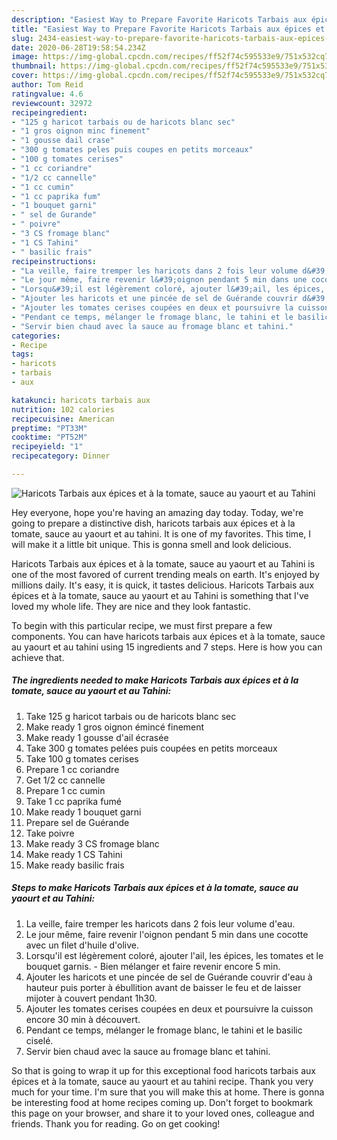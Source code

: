 ```yaml
---
description: "Easiest Way to Prepare Favorite Haricots Tarbais aux épices et à la tomate, sauce au yaourt et au Tahini"
title: "Easiest Way to Prepare Favorite Haricots Tarbais aux épices et à la tomate, sauce au yaourt et au Tahini"
slug: 2434-easiest-way-to-prepare-favorite-haricots-tarbais-aux-epices-et-a-la-tomate-sauce-au-yaourt-et-au-tahini
date: 2020-06-28T19:58:54.234Z
image: https://img-global.cpcdn.com/recipes/ff52f74c595533e9/751x532cq70/haricots-tarbais-aux-epices-et-a-la-tomate-sauce-au-yaourt-et-au-tahini-photo-principale-de-la-recette.jpg
thumbnail: https://img-global.cpcdn.com/recipes/ff52f74c595533e9/751x532cq70/haricots-tarbais-aux-epices-et-a-la-tomate-sauce-au-yaourt-et-au-tahini-photo-principale-de-la-recette.jpg
cover: https://img-global.cpcdn.com/recipes/ff52f74c595533e9/751x532cq70/haricots-tarbais-aux-epices-et-a-la-tomate-sauce-au-yaourt-et-au-tahini-photo-principale-de-la-recette.jpg
author: Tom Reid
ratingvalue: 4.6
reviewcount: 32972
recipeingredient:
- "125 g haricot tarbais ou de haricots blanc sec"
- "1 gros oignon minc finement"
- "1 gousse dail crase"
- "300 g tomates peles puis coupes en petits morceaux"
- "100 g tomates cerises"
- "1 cc coriandre"
- "1/2 cc cannelle"
- "1 cc cumin"
- "1 cc paprika fum"
- "1 bouquet garni"
- " sel de Gurande"
- " poivre"
- "3 CS fromage blanc"
- "1 CS Tahini"
- " basilic frais"
recipeinstructions:
- "La veille, faire tremper les haricots dans 2 fois leur volume d&#39;eau."
- "Le jour même, faire revenir l&#39;oignon pendant 5 min dans une cocotte avec un filet d&#39;huile d&#39;olive."
- "Lorsqu&#39;il est légèrement coloré, ajouter l&#39;ail, les épices, les tomates et le bouquet garnis. Bien mélanger et faire revenir encore 5 min."
- "Ajouter les haricots et une pincée de sel de Guérande couvrir d&#39;eau à hauteur puis porter à ébullition avant de baisser le feu et de laisser mijoter à couvert pendant 1h30."
- "Ajouter les tomates cerises coupées en deux et poursuivre la cuisson encore 30 min à découvert."
- "Pendant ce temps, mélanger le fromage blanc, le tahini et le basilic ciselé."
- "Servir bien chaud avec la sauce au fromage blanc et tahini."
categories:
- Recipe
tags:
- haricots
- tarbais
- aux

katakunci: haricots tarbais aux 
nutrition: 102 calories
recipecuisine: American
preptime: "PT33M"
cooktime: "PT52M"
recipeyield: "1"
recipecategory: Dinner

---
```



![Haricots Tarbais aux épices et à la tomate, sauce au yaourt et au Tahini](https://img-global.cpcdn.com/recipes/ff52f74c595533e9/751x532cq70/haricots-tarbais-aux-epices-et-a-la-tomate-sauce-au-yaourt-et-au-tahini-photo-principale-de-la-recette.jpg)

Hey everyone, hope you're having an amazing day today. Today, we're going to prepare a distinctive dish, haricots tarbais aux épices et à la tomate, sauce au yaourt et au tahini. It is one of my favorites. This time, I will make it a little bit unique. This is gonna smell and look delicious.

Haricots Tarbais aux épices et à la tomate, sauce au yaourt et au Tahini is one of the most favored of current trending meals on earth. It's enjoyed by millions daily. It's easy, it is quick, it tastes delicious. Haricots Tarbais aux épices et à la tomate, sauce au yaourt et au Tahini is something that I've loved my whole life. They are nice and they look fantastic.




To begin with this particular recipe, we must first prepare a few components. You can have haricots tarbais aux épices et à la tomate, sauce au yaourt et au tahini using 15 ingredients and 7 steps. Here is how you can achieve that.

<!--inarticleads1-->

##### The ingredients needed to make Haricots Tarbais aux épices et à la tomate, sauce au yaourt et au Tahini:

1. Take 125 g haricot tarbais ou de haricots blanc sec
1. Make ready 1 gros oignon émincé finement
1. Make ready 1 gousse d&#39;ail écrasée
1. Take 300 g tomates pelées puis coupées en petits morceaux
1. Take 100 g tomates cerises
1. Prepare 1 cc coriandre
1. Get 1/2 cc cannelle
1. Prepare 1 cc cumin
1. Take 1 cc paprika fumé
1. Make ready 1 bouquet garni
1. Prepare  sel de Guérande
1. Take  poivre
1. Make ready 3 CS fromage blanc
1. Make ready 1 CS Tahini
1. Make ready  basilic frais




<!--inarticleads2-->

##### Steps to make Haricots Tarbais aux épices et à la tomate, sauce au yaourt et au Tahini:

1. La veille, faire tremper les haricots dans 2 fois leur volume d&#39;eau.
1. Le jour même, faire revenir l&#39;oignon pendant 5 min dans une cocotte avec un filet d&#39;huile d&#39;olive.
1. Lorsqu&#39;il est légèrement coloré, ajouter l&#39;ail, les épices, les tomates et le bouquet garnis. - Bien mélanger et faire revenir encore 5 min.
1. Ajouter les haricots et une pincée de sel de Guérande couvrir d&#39;eau à hauteur puis porter à ébullition avant de baisser le feu et de laisser mijoter à couvert pendant 1h30.
1. Ajouter les tomates cerises coupées en deux et poursuivre la cuisson encore 30 min à découvert.
1. Pendant ce temps, mélanger le fromage blanc, le tahini et le basilic ciselé.
1. Servir bien chaud avec la sauce au fromage blanc et tahini.




So that is going to wrap it up for this exceptional food haricots tarbais aux épices et à la tomate, sauce au yaourt et au tahini recipe. Thank you very much for your time. I'm sure that you will make this at home. There is gonna be interesting food at home recipes coming up. Don't forget to bookmark this page on your browser, and share it to your loved ones, colleague and friends. Thank you for reading. Go on get cooking!
